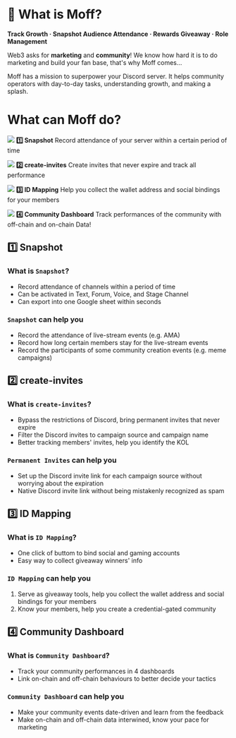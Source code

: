 # 🤖 What is Moff?
**Track Growth · Snapshot Audience Attendance · Rewards Giveaway · Role Management**

Web3 asks for **marketing** and **community**! We know how hard it is to do marketing and build your fan base, that's why Moff comes…

Moff has a mission to superpower your Discord server. It helps community operators with day-to-day tasks, understanding growth, and making a splash.

# What can Moff do?
![](https://cdn.gamma.app/lyckdz5czmk2im7/95695c9d47fc4cbab00d5a0e8c9f71fc/original/image.png)
**1️⃣ Snapshot**
Record attendance of your server within a certain period of time

![](https://cdn.gamma.app/lyckdz5czmk2im7/400e9bdd6d4c497bbef1afa44e1a2d2a/original/image.png)
**2️⃣ create-invites**
Create invites that never expire and track all performance

![](https://cdn.gamma.app/lyckdz5czmk2im7/975c68ff66794f3493743999874fcf3b/original/image.png)
**3️⃣ ID Mapping**
Help you collect the wallet address and social bindings for your members

![](https://cdn.gamma.app/lyckdz5czmk2im7/7c20196bdd8047228a147e3d24ad430a/original/image.png)
**4️⃣ Community Dashboard**
Track performances of the community with off-chain and on-chain Data!



## 1️⃣ Snapshot

### What is `Snapshot`?

-   Record attendance of channels within a period of time
-   Can be activated in Text, Forum, Voice, and Stage Channel
-   Can export into one Google sheet within seconds

### `Snapshot` can help you

-   Record the attendance of live-stream events (e.g. AMA)
-   Record how long certain members stay for the live-stream events
-   Record the participants of some community creation events (e.g. meme campaigns)

## 2️⃣ create-invites

### What is `create-invites`?

-   Bypass the restrictions of Discord, bring permanent invites that never expire
-   Filter the Discord invites to campaign source and campaign name
-   Better tracking members' invites, help you identify the KOL

### `Permanent Invites` can help you

-   Set up the Discord invite link for each campaign source without worrying about the expiration
-   Native Discord invite link without being mistakenly recognized as spam

## 3️⃣ ID Mapping

### What is `ID Mapping`?

-   One click of buttom to bind social and gaming accounts
-   Easy way to collect giveaway winners' info

### `ID Mapping` can help you

1.  Serve as giveaway tools, help you collect the wallet address and social bindings for your members
2.  Know your members, help you create a credential-gated community

## 4️⃣ Community Dashboard

### What is `Community Dashboard`?

-   Track your community performances in 4 dashboards
-   Link on-chain and off-chain behaviours to better decide your tactics

### `Community Dashboard` can help you

-   Make your community events date-driven and learn from the feedback
-   Make on-chain and off-chain data interwined, know your pace for marketing



